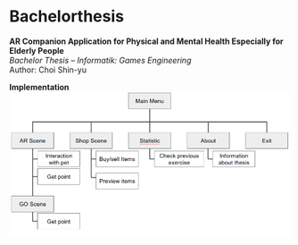 # Bachelorthesis
**AR Companion Application for Physical and Mental Health Especially for Elderly People**  
_Bachelor Thesis – Informatik: Games Engineering_  
Author: Choi Shin-yu  


**Implementation**
![Implementation](FinalPresentation/images/1.png)

